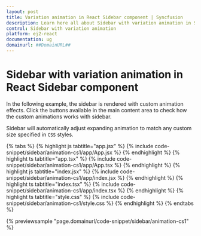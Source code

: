 ```yaml
---
layout: post
title: Variation animation in React Sidebar component | Syncfusion
description: Learn here all about Sidebar with variation animation in Syncfusion React Sidebar component of Syncfusion Essential JS 2 and more.
control: Sidebar with variation animation 
platform: ej2-react
documentation: ug
domainurl: ##DomainURL##
---
```


# Sidebar with variation animation in React Sidebar component

In the following example, the sidebar is rendered with custom animation effects. Click the buttons available in the main content area to check how the custom animations works with sidebar.

Sidebar will automatically adjust expanding animation to match any custom size specified in `CSS` styles.

{% tabs %}
{% highlight js tabtitle="app.jsx" %}
{% include code-snippet/sidebar/animation-cs1/app/App.jsx %}
{% endhighlight %}
{% highlight ts tabtitle="app.tsx" %}
{% include code-snippet/sidebar/animation-cs1/app/App.tsx %}
{% endhighlight %}
{% highlight js tabtitle="index.jsx" %}
{% include code-snippet/sidebar/animation-cs1/app/index.jsx %}
{% endhighlight %}
{% highlight ts tabtitle="index.tsx" %}
{% include code-snippet/sidebar/animation-cs1/app/index.tsx %}
{% endhighlight %}
{% highlight ts tabtitle="style.css" %}
{% include code-snippet/sidebar/animation-cs1/style.css %}
{% endhighlight %}
{% endtabs %}

 {% previewsample "page.domainurl/code-snippet/sidebar/animation-cs1" %}
